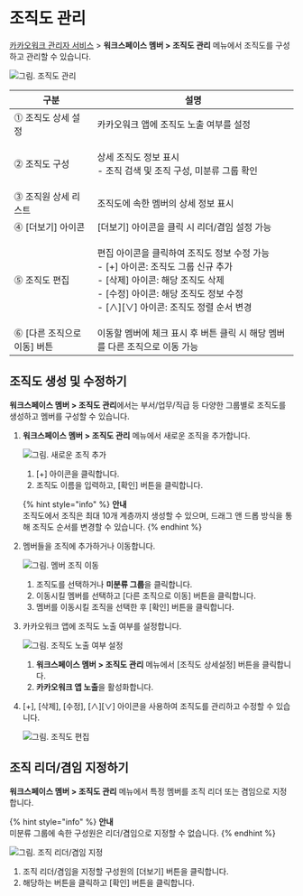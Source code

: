 # 조직도 관리



[카카오워크 관리자 서비스](https://admin.kakaowork.com/) > **워크스페이스 멤버 > 조직도 관리** 메뉴에서 조직도를 구성하고 관리할 수 있습니다.

![그림. 조직도 관리](https://t1.kakaocdn.net/service_kep_docpublish/Figma/%5B%EA%B4%80%EB%A6%AC%EC%9E%90%20%EA%B0%80%EC%9D%B4%EB%93%9C%5D%20Kakao%20Work/%EC%A1%B0%EC%A7%81%EB%8F%84%20%EA%B4%80%EB%A6%AC.png)

| 구분                 | 설명                                                                                                                                             |
| ------------------ | ---------------------------------------------------------------------------------------------------------------------------------------------- |
| ⓵ 조직도 상세 설정        | 카카오워크 앱에 조직도 노출 여부를 설정                                                                                                                         |
| ⓶ 조직도 구성           | <p>상세 조직도 정보 표시<br>- 조직 검색 및 조직 구성, 미분류 그룹 확인</p>                                                                                              |
| ⓷ 조직원 상세 리스트       | 조직도에 속한 멤버의 상세 정보 표시                                                                                                                           |
| ⓸ \[더보기] 아이콘       | \[더보기] 아이콘을 클릭 시 리더/겸임 설정 가능                                                                                                                   |
| ⓹ 조직도 편집           | <p>편집 아이콘을 클릭하여 조직도 정보 수정 가능<br>- [+] 아이콘: 조직도 그룹 신규 추가<br>- [삭제] 아이콘: 해당 조직도 삭제<br>- [수정] 아이콘: 해당 조직도 정보 수정<br>- [∧][∨] 아이콘: 조직도 정렬 순서 변경</p> |
| ⓺ \[다른 조직으로 이동] 버튼 | 이동할 멤버에 체크 표시 후 버튼 클릭 시 해당 멤버를 다른 조직으로 이동 가능                                                                                                   |

## 조직도 생성 및 수정하기

**워크스페이스 멤버 > 조직도 관리**에서는 부서/업무/직급 등 다양한 그룹별로 조직도를 생성하고 멤버를 구성할 수 있습니다.

1.  **워크스페이스 멤버 > 조직도 관리** 메뉴에서 새로운 조직을 추가합니다.

    ![그림. 새로운 조직 추가](https://t1.kakaocdn.net/service_kep_docpublish/Figma/%5B%EA%B4%80%EB%A6%AC%EC%9E%90%20%EA%B0%80%EC%9D%B4%EB%93%9C%5D%20Kakao%20Work/%EC%83%88%EB%A1%9C%EC%9A%B4%20%EC%A1%B0%EC%A7%81%20%EC%B6%94%EA%B0%80.png)

    1. \[+] 아이콘을 클릭합니다.
    2. 조직도 이름을 입력하고, \[확인] 버튼을 클릭합니다.

    {% hint style="info" %}
    **안내**\
    조직도에서 조직은 최대 10개 계층까지 생성할 수 있으며, 드래그 앤 드롭 방식을 통해 조직도 순서를 변경할 수 있습니다.
    {% endhint %}


2.  멤버들을 조직에 추가하거나 이동합니다.

    ![그림. 멤버 조직 이동](https://t1.kakaocdn.net/service_kep_docpublish/Figma/%5B%EA%B4%80%EB%A6%AC%EC%9E%90%20%EA%B0%80%EC%9D%B4%EB%93%9C%5D%20Kakao%20Work/%EB%A9%A4%EB%B2%84%20%EC%A1%B0%EC%A7%81%20%EC%9D%B4%EB%8F%99.png)

    1. 조직도를 선택하거나 **미분류 그룹**을 클릭합니다.
    2. 이동시킬 멤버를 선택하고 \[다른 조직으로 이동] 버튼을 클릭합니다.
    3. 멤버를 이동시킬 조직을 선택한 후 \[확인] 버튼을 클릭합니다.


3.  카카오워크 앱에 조직도 노출 여부를 설정합니다.

    ![그림. 조직도 노출 여부 설정](https://t1.kakaocdn.net/service_kep_docpublish/Figma/%5B%EA%B4%80%EB%A6%AC%EC%9E%90%20%EA%B0%80%EC%9D%B4%EB%93%9C%5D%20Kakao%20Work/%EC%A1%B0%EC%A7%81%EB%8F%84%20%EB%85%B8%EC%B6%9C%20%EC%97%AC%EB%B6%80%20%EC%84%A4%EC%A0%95.png)

    1. **워크스페이스 멤버 > 조직도 관리** 메뉴에서 \[조직도 상세설정] 버튼을 클릭합니다.
    2. **카카오워크 앱 노출**을 활성화합니다.


4.  \[+], \[삭제], \[수정], \[∧]\[∨] 아이콘을 사용하여 조직도를 관리하고 수정할 수 있습니다.

    ![그림. 조직도 편집](https://t1.kakaocdn.net/service_kep_docpublish/Figma/%5B%EA%B4%80%EB%A6%AC%EC%9E%90%20%EA%B0%80%EC%9D%B4%EB%93%9C%5D%20Kakao%20Work/%EC%A1%B0%EC%A7%81%EB%8F%84%20%ED%8E%B8%EC%A7%91.png)

## 조직 리더/겸임 지정하기

**워크스페이스 멤버 > 조직도 관리** 메뉴에서 특정 멤버를 조직 리더 또는 겸임으로 지정합니다.

{% hint style="info" %}
**안내**\
미분류 그룹에 속한 구성원은 리더/겸임으로 지정할 수 없습니다.
{% endhint %}

![그림. 조직 리더/겸임 지정](https://t1.kakaocdn.net/service_kep_docpublish/Figma/%5B%EA%B4%80%EB%A6%AC%EC%9E%90%20%EA%B0%80%EC%9D%B4%EB%93%9C%5D%20Kakao%20Work/%EC%A1%B0%EC%A7%81%20%EB%A6%AC%EB%8D%94%EA%B2%B8%EC%9E%84%20%EC%A7%80%EC%A0%95.png)

1. 조직 리더/겸임을 지정할 구성원의 \[더보기] 버튼을 클릭합니다.
2. 해당하는 버튼을 클릭하고 \[확인] 버튼을 클릭합니다.
